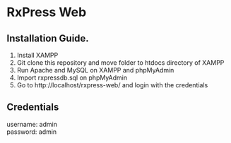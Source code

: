 # RxPress Web

## Installation Guide.
1. Install XAMPP
2. Git clone this repository and move folder to htdocs directory of XAMPP
3. Run Apache and MySQL on XAMPP and phpMyAdmin
4. Import rxpressdb.sql on phpMyAdmin
5. Go to http://localhost/rxpress-web/ and login with the credentials

## Credentials
username: admin  
password: admin